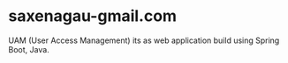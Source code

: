 # saxenagau-gmail.com
UAM (User Access Management) its as web application build using Spring Boot, Java. 
